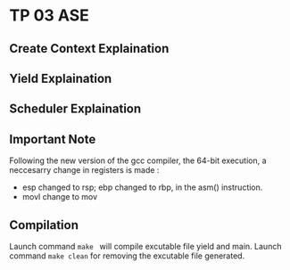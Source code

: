 # TP 03 ASE


## Create Context Explaination

## Yield Explaination

## Scheduler Explaination

## Important Note

Following the new version of the gcc compiler, the 64-bit execution, a neccesarry change in registers is made :
- esp changed to rsp; ebp changed to rbp, in the asm() instruction.
- movl change to mov

## Compilation
Launch command ```make ``` will compile excutable file yield and main.
Launch command ```make clean``` for removing the excutable file generated.

